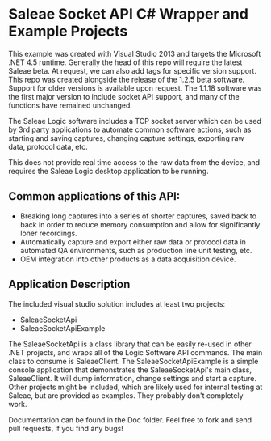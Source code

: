 # Saleae Socket API C# Wrapper and Example Projects

This example was created with Visual Studio 2013 and targets the Microsoft .NET 4.5 runtime.
Generally the head of this repo will require the latest Saleae beta. At request, we can also add tags for specific version support.
This repo was created alongside the release of the 1.2.5 beta software. Support for older versions is available upon request. The 1.1.18 software was the first major version to include socket API support, and many of the functions have remained unchanged.

The Saleae Logic software includes a TCP socket server which can be used by 3rd party applications to automate common software actions, such as starting and saving captures, changing capture settings, exporting raw data, protocol data, etc.

This does not provide real time access to the raw data from the device, and requires the Saleae Logic desktop application to be running.

## Common applications of this API:
- Breaking long captures into a series of shorter captures, saved back to back in order to reduce memory consumption and allow for significantly loner recordings.
- Automatically capture and export either raw data or protocol data in automated QA environments, such as production line unit testing, etc.
- OEM integration into other products as a data acquisition device.

## Application Description
The included visual studio solution includes at least two projects:
- SaleaeSocketApi
- SaleaeSocketApiExample

The SaleaeSocketApi is a class library that can be easily re-used in other .NET projects, and wraps all of the Logic Software API commands. The main class to consume is SaleaeClient.
The SaleaeSocketApiExample is a simple console application that demonstrates the SaleaeSocketApi's main class, SaleaeClient. It will dump information, change settings and start a capture.
Other projects might be included, which are likely used for internal testing at Saleae, but are provided as examples. They probably don't completely work.

Documentation can be found in the Doc folder. Feel free to fork and send pull requests, if you find any bugs!
